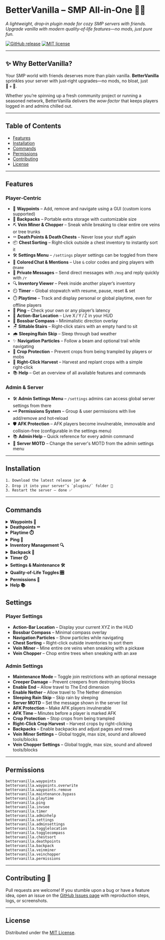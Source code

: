 # BetterVanilla – SMP All‑in‑One 🍦✨

_A lightweight, drop‑in plugin made for cozy SMP servers with friends. Upgrade vanilla with modern quality‑of‑life features—no mods, just pure fun._

[![GitHub release](https://img.shields.io/github/v/release/davidstoegmueller/bettervanilla?style=flat-round)](https://github.com/davidstoegmueller/bettervanilla/releases)
[![MIT license](https://img.shields.io/badge/License-MIT-yellow.svg?style=flat-round)](LICENSE)

---

## ✨ Why BetterVanilla?

Your SMP world with friends deserves more than plain vanilla. **BetterVanilla** sprinkles your server with just‑right upgrades—no mods, no bloat, just 🍦 + 🚀.

Whether you’re spinning up a fresh community project or running a seasoned network, BetterVanilla delivers the _wow‑factor_ that keeps players logged in and admins chilled out.

---

## Table of Contents

- [Features](#features)
- [Installation](#installation)
- [Commands](#commands)
- [Permissions](#permissions)
- [Contributing](#contributing)
- [License](#license)

---

## Features

### Player‑Centric

- 🧭 **Waypoints** – Add, remove and navigate using a GUI (custom icons supported)
- 🎒 **Backpacks** – Portable extra storage with customizable size
- ⛏️ **Vein Miner & Chopper** – Sneak while breaking to clear entire ore veins or tree trunks
- ⚰️ **Death Points & Death Chests** – Never lose your stuff again
- 📦 **Chest Sorting** – Right‑click outside a chest inventory to instantly sort it
- 🛠️ **Settings Menu** – `/settings` player settings can be toggled from there
- 🎨 **Colored Chat & Mentions** – Use `&` color codes and ping players with `@name`
- 💬 **Private Messages** – Send direct messages with `/msg` and reply quickly with `/r`
- 🔍 **Inventory Viewer** – Peek inside another player’s inventory
- ⏲️ **Timer** – Global stopwatch with resume, pause, reset & set
- ⏱️ **Playtime** – Track and display personal or global playtime, even for offline players
- 📡 **Ping** – Check your own or any player’s latency
- 📍 **Action‑Bar Location** – Live X / Y / Z in your HUD
- 🧭 **Bossbar Compass** – Minimalistic direction overlay
- 🪑 **Sittable Stairs** – Right‑click stairs with an empty hand to sit
- 🌧️ **Sleeping Rain Skip** – Sleep through bad weather
- ✨ **Navigation Particles** – Follow a beam and optional trail while navigating
- 🌾 **Crop Protection** – Prevent crops from being trampled by players or mobs
- 🌱 **Right‑Click Harvest** – Harvest and replant crops with a simple right‑click
- 📚 **Help** – Get an overview of all available features and commands

### Admin & Server

- 🛠️ **Admin Settings Menu** – `/settings` admins can access global server settings from there
- 🗝️ **Permissions System** – Group & user permissions with live add/remove and hot‑reload
- 🛡️ **AFK Protection** – AFK players become invulnerable, immovable and collision-free (configurable in the settings menu)
- 📚 **Admin Help** – Quick reference for every admin command
- 💬 **Server MOTD** – Change the server's MOTD from the admin settings menu

---

## Installation

```text
1. Download the latest release jar 📥
2. Drop it into your server’s `plugins/` folder 📂
3. Restart the server – done ✅
```

---

## Commands

<details><summary><strong>Waypoints 🧭</strong></summary>

| Command                            | Description                             |
| ---------------------------------- | --------------------------------------- |
| 🧭 `/waypoints` or `/wp`           | Open the waypoint GUI                   |
| ➕ `/waypoints add <name>`         | Add a waypoint at your current location |
| ➖ `/waypoints remove <name>`      | Remove an existing waypoint             |
| 📜 `/waypoints list`               | List all waypoints in the current world |
| 🚩 `/waypoints nav <name>`         | Start navigation to a waypoint          |
| 👥 `/waypoints player <player>`    | Navigate to another player's location   |
| 🎯 `/waypoints coords <x> <y> <z>` | Navigate to specific coordinates        |
| ❌ `/waypoints cancel`             | Cancel the current navigation           |

</details>

<details><summary><strong>Deathpoints ⚰️</strong></summary>

| Command                    | Description                   |
| -------------------------- | ----------------------------- |
| ⚰️ `/deathpoints` or `/dp` | Open death‑points GUI         |
| ❌ `/deathpoints cancel`   | Cancel death‑point navigation |

</details>

<details><summary><strong>Playtime ⏱️</strong></summary>

| Command                 | Description                       |
| ----------------------- | --------------------------------- |
| ⏱️ `/playtime` or `/pt` | Display your playtime             |
| ⏱️ `/playtime <player>` | Display another player's playtime |

</details>

<details><summary><strong>Ping 📡</strong></summary>

| Command             | Description                   |
| ------------------- | ----------------------------- |
| 📡 `/ping`          | Display your ping             |
| 📡 `/ping <player>` | Display another player's ping |

</details>

<details><summary><strong>Inventory Management 🔍</strong></summary>

| Command               | Description                          |
| --------------------- | ------------------------------------ |
| 🧳 `/invsee <player>` | View the inventory of another player |

</details>
<details><summary><strong>Backpack 🎒</strong></summary>

| Command                 | Description        |
| ----------------------- | ------------------ |
| 🎒 `/backpack` or `/bp` | Open your backpack |

</details>

<details><summary><strong>Timer ⏲️</strong></summary>

| Command                | Description                      |
| ---------------------- | -------------------------------- |
| ▶️ `/timer resume`     | Resume the timer                 |
| ⏸️ `/timer pause`      | Pause the timer                  |
| 🔄 `/timer reset`      | Reset the timer                  |
| ⏲️ `/timer set <time>` | Set the timer to a specific time |

</details>

<details><summary><strong>Settings & Maintenance 🛠️</strong></summary>

| Command                  | Description             |
| ------------------------ | ----------------------- |
| 🔧 `/settings` or `/set` | Open your settings menu |

</details>

<details><summary><strong>Quality‑of‑Life Toggles 🎛️</strong></summary>

| Command                       | Description                        |
| ----------------------------- | ---------------------------------- |
| 🗺️ `/togglelocation` or `/tl` | Enable/disable action‑bar location |
| 🧭 `/togglecompass` or `/tc`  | Enable/disable bossbar compass     |

</details>

<details><summary><strong>Permissions 🔑</strong></summary>

| Command                                                 | Description                             |
| ------------------------------------------------------- | --------------------------------------- |
| 🔑 `/permissions` or `/perms`                           | Permissions usage message               |
| ➕ `/permissions group addperm <group> <permission>`    | Add permission to a group               |
| ➖ `/permissions group removeperm <group> <permission>` | Remove permission from a group          |
| ❌ `/permissions group delete <group>`                  | Delete a permission group               |
| ➕ `/permissions user addperm <user> <permission>`      | Add permission to a user                |
| ➖ `/permissions user removeperm <user> <permission>`   | Remove permission from a user           |
| 🔄 `/permissions user setgroup <user> <group>`          | Set a user's group                      |
| 📋 `/permissions assignments`                           | List all group & user assignments       |
| 📋 `/permissions list`                                  | List all available permissions          |
| 🔄 `/permissions reload`                                | Reload the permissions config & reapply |

_Use `/permissions reload` to apply permission changes without requiring players to rejoin._

</details>

<details><summary><strong>Help 📚</strong></summary>

| Command         | Description                    |
| --------------- | ------------------------------ |
| 📖 `/adminhelp` | List all admin commands        |
| 📖 `/help`      | In‑game help for BetterVanilla |

</details>

## Settings

### Player Settings
- **Action-Bar Location** – Display your current XYZ in the HUD
- **Bossbar Compass** – Minimal compass overlay
- **Navigation Particles** – Show particles while navigating
- **Chest Sorting** – Right-click outside inventories to sort them
- **Vein Miner** – Mine entire ore veins when sneaking with a pickaxe
- **Vein Chopper** – Chop entire trees when sneaking with an axe

### Admin Settings
- **Maintenance Mode** – Toggle join restrictions with an optional message
- **Creeper Damage** – Prevent creepers from destroying blocks
- **Enable End** – Allow travel to The End dimension
- **Enable Nether** – Allow travel to The Nether dimension
- **Sleeping Rain Skip** – Skip rain by sleeping
- **Server MOTD** – Set the message shown in the server list
- **AFK Protection** – Make AFK players invulnerable
- **AFK Time** – Minutes before a player is marked AFK
- **Crop Protection** – Stop crops from being trampled
- **Right-Click Crop Harvest** – Harvest crops by right-clicking
- **Backpacks** – Enable backpacks and adjust pages and rows
- **Vein Miner Settings** – Global toggle, max size, sound and allowed tools/blocks
- **Vein Chopper Settings** – Global toggle, max size, sound and allowed tools/blocks

---

## Permissions

```text
bettervanilla.waypoints
bettervanilla.waypoints.overwrite
bettervanilla.waypoints.remove
bettervanilla.maintenance.bypass
bettervanilla.playtime
bettervanilla.ping
bettervanilla.invsee
bettervanilla.timer
bettervanilla.adminhelp
bettervanilla.settings
bettervanilla.adminsettings
bettervanilla.togglelocation
bettervanilla.togglecompass
bettervanilla.chestsort
bettervanilla.deathpoints
bettervanilla.backpack
bettervanilla.veinminer
bettervanilla.veinchopper
bettervanilla.permissions
```

---

## Contributing 🤝

Pull requests are welcome! If you stumble upon a bug or have a feature idea, open an issue on the [GitHub Issues page](https://github.com/davidstoegmueller/bettervanilla/issues) with reproduction steps, logs, or screenshots.

---

## License

Distributed under the [MIT License](LICENSE).
